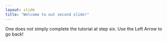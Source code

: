 ```yaml
---
layout: slide
title: "Welcome to out second slide!"
---
```

One does not simply complete the tutorial at step six.
Use the Left Arrow to go back!
